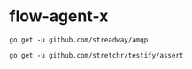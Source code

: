 # flow-agent-x

`go get -u github.com/streadway/amqp`

`go get -u github.com/stretchr/testify/assert`